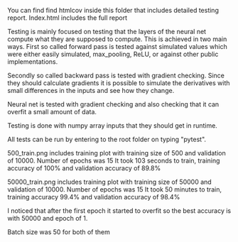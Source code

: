You can find find htmlcov inside this folder that includes detailed testing report.
Index.html includes the full report

Testing is mainly focused on testing that the layers of the neural net compute what they are supposed to compute.
This is achieved in two main ways. First so called forward pass is tested against simulated values which were either easily simulated, max_pooling, ReLU, or against other public implementations.

Secondly so called backward pass is tested with gradient checking. Since they should calculate gradients it is possible to simulate the derivatives with small differences in the inputs and see how they change.

Neural net is tested with gradient checking and also checking that it can overfit a small amount of data.

Testing is done with numpy array inputs that they should get in runtime.

All tests can be run by entering to the root folder on typing "pytest".

500_train.png includes training plot with training size of 500 and validation of 10000. Number of epochs was 15
It took 103 seconds to train, training accuracy of 100% and validation accuracy of 89.8%

50000_train.png includes training plot with training size of 50000 and validation of 10000. Number of epochs was 15
It took 50 minutes to train, training accuracy 99.4% and validation accuracy of 98.4%

I noticed that after the first epoch it started to overfit so the best accuracy is with 50000 and epoch of 1.



Batch size was 50 for both of them